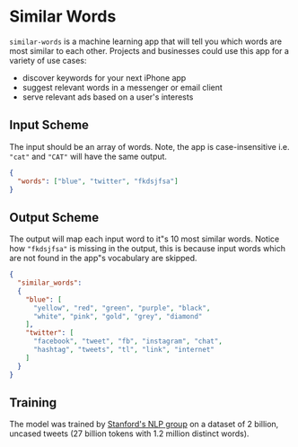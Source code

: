 # Similar Words
`similar-words` is a machine learning app that will tell you which words are most similar to each other. Projects and 
businesses could use this app for a variety of use cases:
  * discover keywords for your next iPhone app
  * suggest relevant words in a messenger or email client
  * serve relevant ads based on a user's interests


## Input Scheme
The input should be an array of words. Note, the app is case-insensitive i.e. 
`"cat"` and `"CAT"` will have the same output.
```json
{
  "words": ["blue", "twitter", "fkdsjfsa"]
}
```

## Output Scheme
The output will map each input word to it"s 10 most similar words. Notice how 
`"fkdsjfsa"` is missing in the output, this is because input words which are 
not found in the app"s vocabulary are skipped.
 
```json
{
  "similar_words": 
  {
    "blue": [
      "yellow", "red", "green", "purple", "black", 
      "white", "pink", "gold", "grey", "diamond"
    ],
    "twitter": [
      "facebook", "tweet", "fb", "instagram", "chat", 
      "hashtag", "tweets", "tl", "link", "internet"
    ]
  }
}
```


## Training
The model was trained by [Stanford's NLP group][1] on a dataset of 2 billion, uncased tweets 
(27 billion tokens with 1.2 million distinct words).


[1]: https://nlp.stanford.edu/projects/glove/